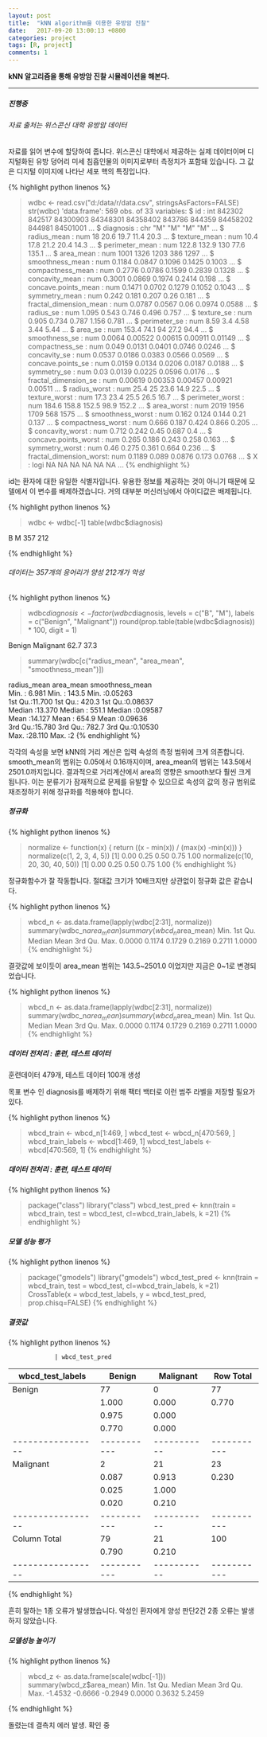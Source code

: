 ```yaml
---
layout: post
title:  "kNN algorithm을 이용한 유방암 진찰"
date:   2017-09-20 13:00:13 +0800
categories: project
tags: [R, project]
comments: 1
---
```

**kNN 알고리즘을 통해 유방암 진찰 시뮬레이션을 해본다.**

---

##### 진행중

###### 자료 출처는 위스콘신 대학 유방암 데이터

자료를 읽어 변수에 할당하여 줍니다. 위스콘신 대학에서 제공하는 실제 데이터이며 디지털화된 유방 덩어리 미세 침흡인물의 이미지로부터 측정치가 포함돼 있습니다. 그 값은 디지털 이미지에 나타난 세포 핵의 특징입니다.

{% highlight python linenos %}
> wdbc <- read.csv("d:/data/r/data.csv", stringsAsFactors=FALSE)
> str(wdbc)
'data.frame':	569 obs. of  33 variables:
 $ id                     : int  842302 842517 84300903 84348301 84358402 843786 844359 84458202 844981 84501001 ...
 $ diagnosis              : chr  "M" "M" "M" "M" ...
 $ radius_mean            : num  18 20.6 19.7 11.4 20.3 ...
 $ texture_mean           : num  10.4 17.8 21.2 20.4 14.3 ...
 $ perimeter_mean         : num  122.8 132.9 130 77.6 135.1 ...
 $ area_mean              : num  1001 1326 1203 386 1297 ...
 $ smoothness_mean        : num  0.1184 0.0847 0.1096 0.1425 0.1003 ...
 $ compactness_mean       : num  0.2776 0.0786 0.1599 0.2839 0.1328 ...
 $ concavity_mean         : num  0.3001 0.0869 0.1974 0.2414 0.198 ...
 $ concave.points_mean    : num  0.1471 0.0702 0.1279 0.1052 0.1043 ...
 $ symmetry_mean          : num  0.242 0.181 0.207 0.26 0.181 ...
 $ fractal_dimension_mean : num  0.0787 0.0567 0.06 0.0974 0.0588 ...
 $ radius_se              : num  1.095 0.543 0.746 0.496 0.757 ...
 $ texture_se             : num  0.905 0.734 0.787 1.156 0.781 ...
 $ perimeter_se           : num  8.59 3.4 4.58 3.44 5.44 ...
 $ area_se                : num  153.4 74.1 94 27.2 94.4 ...
 $ smoothness_se          : num  0.0064 0.00522 0.00615 0.00911 0.01149 ...
 $ compactness_se         : num  0.049 0.0131 0.0401 0.0746 0.0246 ...
 $ concavity_se           : num  0.0537 0.0186 0.0383 0.0566 0.0569 ...
 $ concave.points_se      : num  0.0159 0.0134 0.0206 0.0187 0.0188 ...
 $ symmetry_se            : num  0.03 0.0139 0.0225 0.0596 0.0176 ...
 $ fractal_dimension_se   : num  0.00619 0.00353 0.00457 0.00921 0.00511 ...
 $ radius_worst           : num  25.4 25 23.6 14.9 22.5 ...
 $ texture_worst          : num  17.3 23.4 25.5 26.5 16.7 ...
 $ perimeter_worst        : num  184.6 158.8 152.5 98.9 152.2 ...
 $ area_worst             : num  2019 1956 1709 568 1575 ...
 $ smoothness_worst       : num  0.162 0.124 0.144 0.21 0.137 ...
 $ compactness_worst      : num  0.666 0.187 0.424 0.866 0.205 ...
 $ concavity_worst        : num  0.712 0.242 0.45 0.687 0.4 ...
 $ concave.points_worst   : num  0.265 0.186 0.243 0.258 0.163 ...
 $ symmetry_worst         : num  0.46 0.275 0.361 0.664 0.236 ...
 $ fractal_dimension_worst: num  0.1189 0.089 0.0876 0.173 0.0768 ...
 $ X                      : logi  NA NA NA NA NA NA ...
{% endhighlight %}

id는 환자에 대한 유일한 식별자입니다. 유용한 정보를 제공하는 것이 아니기 때문에 모델에서 이 변수를 배제하겠습니다. 거의 대부분 머신러닝에서 아이디값은 배제됩니다.

{% highlight python linenos %}
> wdbc <- wdbc[-1]
> table(wdbc$diagnosis)

  B   M 
357 212 

{% endhighlight %}

###### 데이터는 357개의 응어리가 양성 212개가 악성

{% highlight python linenos %}
> wdbc$diagnosis <- factor(wdbc$diagnosis, levels = c("B", "M"), labels = c("Benign", "Malignant"))
> round(prop.table(table(wdbc$diagnosis)) * 100, digit = 1)

   Benign Malignant 
     62.7      37.3 

> summary(wdbc[c("radius_mean", "area_mean", "smoothness_mean")])

  radius_mean       area_mean      smoothness_mean  
 Min.   : 6.981   Min.   : 143.5   Min.   :0.05263  
 1st Qu.:11.700   1st Qu.: 420.3   1st Qu.:0.08637  
 Median :13.370   Median : 551.1   Median :0.09587  
 Mean   :14.127   Mean   : 654.9   Mean   :0.09636  
 3rd Qu.:15.780   3rd Qu.: 782.7   3rd Qu.:0.10530  
 Max.   :28.110   Max.   :2
{% endhighlight %}

각각의 속성을 보면 kNN의 거리 계산은 입력 속성의 측정 범위에 크게 의존합니다. smooth_mean의 범위는 0.05에서 0.16까지이며, area_mean의 범위는 143.5에서 2501.0까지입니다. 결과적으로 거리계산에서 area의 영향은 smooth보다 훨씬 크게 됩니다. 이는 분류기가 잠재적으로 문제를 유발할 수 있으므로 속성의 값의 정규 범위로 재조정하기 위해 정규화를 적용해야 합니다.


##### 정규화

{% highlight python linenos %}
> normalize <- function(x) { return ((x - min(x)) / (max(x) -min(x))) }
> normalize(c(1, 2, 3, 4, 5))
[1] 0.00 0.25 0.50 0.75 1.00
> normalize(c(10, 20, 30, 40, 50))
[1] 0.00 0.25 0.50 0.75 1.00
{% endhighlight %}

정규화함수가 잘 작동합니다. 절대값 크기가 10배크지만 상관없이 정규화 값은 같습니다.

{% highlight python linenos %}
> wbcd_n <- as.data.frame(lapply(wdbc[2:31], normalize))
> summary(wdbc_n$area_mean)
> summary(wbcd_n$area_mean)
   Min. 1st Qu.  Median    Mean 3rd Qu.    Max. 
 0.0000  0.1174  0.1729  0.2169  0.2711  1.0000 
 {% endhighlight %}

 결괏값에 보이듯이 area_mean 범위는 143.5~2501.0 이었지만 지금은 0~1로 변경되었습니다.

 {% highlight python linenos %}
> wbcd_n <- as.data.frame(lapply(wdbc[2:31], normalize))
> summary(wdbc_n$area_mean)
> summary(wbcd_n$area_mean)
   Min. 1st Qu.  Median    Mean 3rd Qu.    Max. 
 0.0000  0.1174  0.1729  0.2169  0.2711  1.0000 
 {% endhighlight %}

 ##### 데이터 전처리 : 훈련, 테스트 데이터

훈련데이터 479개, 테스트 데이터 100개 생성

목표 변수 인 diagnosis를 배제하기 위해 팩터 백터로 이런 범주 라벨을 저장할 필요가 있다.

{% highlight python linenos %}
> wbcd_train <- wbcd_n[1:469, ]
> wbcd_test <- wbcd_n[470:569, ]
> wbcd_train_labels <- wbcd[1:469, 1]
> wbcd_test_labels <- wbcd[470:569, 1]
{% endhighlight %}

 ##### 데이터 전처리 : 훈련, 테스트 데이터

 {% highlight python linenos %}
> package("class")
> library("class")
> wbcd_test_pred <- knn(train = wbcd_train, test = wbcd_test, cl=wbcd_train_labels, k =21)
{% endhighlight %}

 ##### 모델 성능 평가

 {% highlight python linenos %}
> package("gmodels")
> library("gmodels")
> wbcd_test_pred <- knn(train = wbcd_train, test = wbcd_test, cl=wbcd_train_labels, k =21)
> CrossTable(x = wbcd_test_labels, y = wbcd_test_pred, prop.chisq=FALSE)
{% endhighlight %}

##### 결괏값

 {% highlight python linenos %}

                 | wbcd_test_pred 
wbcd_test_labels |    Benign | Malignant | Row Total | 
-----------------|-----------|-----------|-----------|
          Benign |        77 |         0 |        77 | 
                 |     1.000 |     0.000 |     0.770 | 
                 |     0.975 |     0.000 |           | 
                 |     0.770 |     0.000 |           | 
-----------------|-----------|-----------|-----------|
       Malignant |         2 |        21 |        23 | 
                 |     0.087 |     0.913 |     0.230 | 
                 |     0.025 |     1.000 |           | 
                 |     0.020 |     0.210 |           | 
-----------------|-----------|-----------|-----------|
    Column Total |        79 |        21 |       100 | 
                 |     0.790 |     0.210 |           | 
-----------------|-----------|-----------|-----------|

{% endhighlight %}

흔히 말하는 1종 오류가 발생했습니다. 악성인 환자에게 양성 판단2건  2종 오류는 발생하지 않았습니다. 

##### 모델성능 높이기

 {% highlight python linenos %}

> wbcd_z <- as.data.frame(scale(wdbc[-1]))
> summary(wbcd_z$area_mean)
   Min. 1st Qu.  Median    Mean 3rd Qu.    Max. 
-1.4532 -0.6666 -0.2949  0.0000  0.3632  5.2459 

{% endhighlight %}

돌렸는데 결측치 에러 발생. 확인 중
